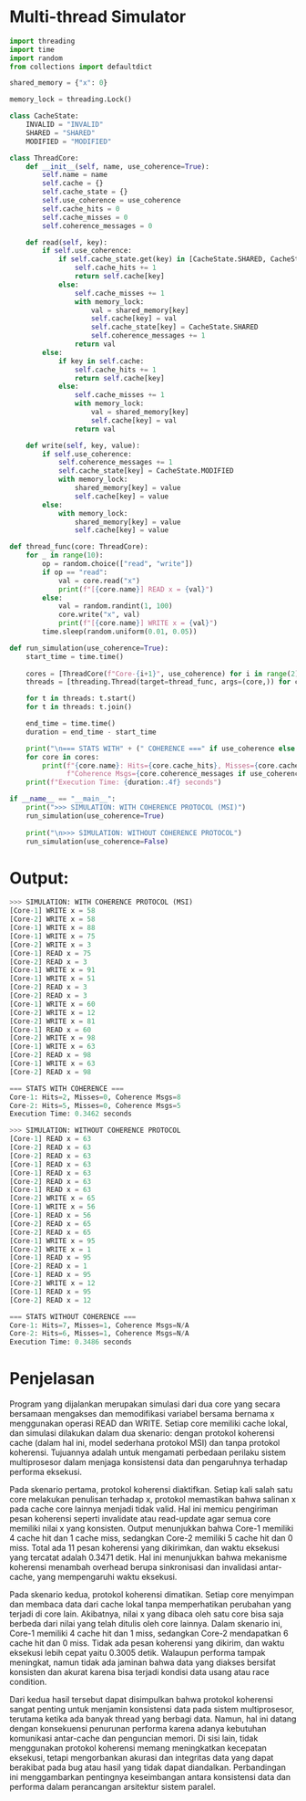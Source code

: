 # Multi-thread Simulator

```python
import threading
import time
import random
from collections import defaultdict

shared_memory = {"x": 0}

memory_lock = threading.Lock()

class CacheState:
    INVALID = "INVALID"
    SHARED = "SHARED"
    MODIFIED = "MODIFIED"

class ThreadCore:
    def __init__(self, name, use_coherence=True):
        self.name = name
        self.cache = {}
        self.cache_state = {}
        self.use_coherence = use_coherence
        self.cache_hits = 0
        self.cache_misses = 0
        self.coherence_messages = 0

    def read(self, key):
        if self.use_coherence:
            if self.cache_state.get(key) in [CacheState.SHARED, CacheState.MODIFIED]:
                self.cache_hits += 1
                return self.cache[key]
            else:
                self.cache_misses += 1
                with memory_lock:
                    val = shared_memory[key]
                    self.cache[key] = val
                    self.cache_state[key] = CacheState.SHARED
                    self.coherence_messages += 1
                return val
        else:
            if key in self.cache:
                self.cache_hits += 1
                return self.cache[key]
            else:
                self.cache_misses += 1
                with memory_lock:
                    val = shared_memory[key]
                    self.cache[key] = val
                return val

    def write(self, key, value):
        if self.use_coherence:
            self.coherence_messages += 1
            self.cache_state[key] = CacheState.MODIFIED
            with memory_lock:
                shared_memory[key] = value
                self.cache[key] = value
        else:
            with memory_lock:
                shared_memory[key] = value
                self.cache[key] = value

def thread_func(core: ThreadCore):
    for _ in range(10):
        op = random.choice(["read", "write"])
        if op == "read":
            val = core.read("x")
            print(f"[{core.name}] READ x = {val}")
        else:
            val = random.randint(1, 100)
            core.write("x", val)
            print(f"[{core.name}] WRITE x = {val}")
        time.sleep(random.uniform(0.01, 0.05))

def run_simulation(use_coherence=True):
    start_time = time.time()
    
    cores = [ThreadCore(f"Core-{i+1}", use_coherence) for i in range(2)]
    threads = [threading.Thread(target=thread_func, args=(core,)) for core in cores]

    for t in threads: t.start()
    for t in threads: t.join()

    end_time = time.time()
    duration = end_time - start_time

    print("\n=== STATS WITH" + (" COHERENCE ===" if use_coherence else "OUT COHERENCE ==="))
    for core in cores:
        print(f"{core.name}: Hits={core.cache_hits}, Misses={core.cache_misses}, "
              f"Coherence Msgs={core.coherence_messages if use_coherence else 'N/A'}")
    print(f"Execution Time: {duration:.4f} seconds")

if __name__ == "__main__":
    print(">>> SIMULATION: WITH COHERENCE PROTOCOL (MSI)")
    run_simulation(use_coherence=True)
    
    print("\n>>> SIMULATION: WITHOUT COHERENCE PROTOCOL")
    run_simulation(use_coherence=False)
```

# Output:
```python
>>> SIMULATION: WITH COHERENCE PROTOCOL (MSI)
[Core-1] WRITE x = 58
[Core-2] WRITE x = 58
[Core-1] WRITE x = 88
[Core-1] WRITE x = 75
[Core-2] WRITE x = 3
[Core-1] READ x = 75
[Core-2] READ x = 3
[Core-1] WRITE x = 91
[Core-1] WRITE x = 51
[Core-2] READ x = 3
[Core-2] READ x = 3
[Core-1] WRITE x = 60
[Core-2] WRITE x = 12
[Core-2] WRITE x = 81
[Core-1] READ x = 60
[Core-2] WRITE x = 98
[Core-1] WRITE x = 63
[Core-2] READ x = 98
[Core-1] WRITE x = 63
[Core-2] READ x = 98

=== STATS WITH COHERENCE ===
Core-1: Hits=2, Misses=0, Coherence Msgs=8
Core-2: Hits=5, Misses=0, Coherence Msgs=5
Execution Time: 0.3462 seconds

>>> SIMULATION: WITHOUT COHERENCE PROTOCOL
[Core-1] READ x = 63
[Core-2] READ x = 63
[Core-2] READ x = 63
[Core-1] READ x = 63
[Core-1] READ x = 63
[Core-2] READ x = 63
[Core-1] READ x = 63
[Core-2] WRITE x = 65
[Core-1] WRITE x = 56
[Core-1] READ x = 56
[Core-2] READ x = 65
[Core-2] READ x = 65
[Core-1] WRITE x = 95
[Core-2] WRITE x = 1
[Core-1] READ x = 95
[Core-2] READ x = 1
[Core-1] READ x = 95
[Core-2] WRITE x = 12
[Core-1] READ x = 95
[Core-2] READ x = 12

=== STATS WITHOUT COHERENCE ===
Core-1: Hits=7, Misses=1, Coherence Msgs=N/A
Core-2: Hits=6, Misses=1, Coherence Msgs=N/A
Execution Time: 0.3486 seconds
```
# Penjelasan

Program yang dijalankan merupakan simulasi dari dua core yang secara bersamaan mengakses dan memodifikasi variabel bersama bernama x menggunakan operasi READ dan WRITE. Setiap core memiliki cache lokal, dan simulasi dilakukan dalam dua skenario: dengan protokol koherensi cache (dalam hal ini, model sederhana protokol MSI) dan tanpa protokol koherensi. Tujuannya adalah untuk mengamati perbedaan perilaku sistem multiprosesor dalam menjaga konsistensi data dan pengaruhnya terhadap performa eksekusi.

Pada skenario pertama, protokol koherensi diaktifkan. Setiap kali salah satu core melakukan penulisan terhadap x, protokol memastikan bahwa salinan x pada cache core lainnya menjadi tidak valid. Hal ini memicu pengiriman pesan koherensi seperti invalidate atau read-update agar semua core memiliki nilai x yang konsisten. Output menunjukkan bahwa Core-1 memiliki 4 cache hit dan 1 cache miss, sedangkan Core-2 memiliki 5 cache hit dan 0 miss. Total ada 11 pesan koherensi yang dikirimkan, dan waktu eksekusi yang tercatat adalah 0.3471 detik. Hal ini menunjukkan bahwa mekanisme koherensi menambah overhead berupa sinkronisasi dan invalidasi antar-cache, yang mempengaruhi waktu eksekusi.

Pada skenario kedua, protokol koherensi dimatikan. Setiap core menyimpan dan membaca data dari cache lokal tanpa memperhatikan perubahan yang terjadi di core lain. Akibatnya, nilai x yang dibaca oleh satu core bisa saja berbeda dari nilai yang telah ditulis oleh core lainnya. Dalam skenario ini, Core-1 memiliki 4 cache hit dan 1 miss, sedangkan Core-2 mendapatkan 6 cache hit dan 0 miss. Tidak ada pesan koherensi yang dikirim, dan waktu eksekusi lebih cepat yaitu 0.3005 detik. Walaupun performa tampak meningkat, namun tidak ada jaminan bahwa data yang diakses bersifat konsisten dan akurat karena bisa terjadi kondisi data usang atau race condition.

Dari kedua hasil tersebut dapat disimpulkan bahwa protokol koherensi sangat penting untuk menjamin konsistensi data pada sistem multiprosesor, terutama ketika ada banyak thread yang berbagi data. Namun, hal ini datang dengan konsekuensi penurunan performa karena adanya kebutuhan komunikasi antar-cache dan penguncian memori. Di sisi lain, tidak menggunakan protokol koherensi memang meningkatkan kecepatan eksekusi, tetapi mengorbankan akurasi dan integritas data yang dapat berakibat pada bug atau hasil yang tidak dapat diandalkan. Perbandingan ini menggambarkan pentingnya keseimbangan antara konsistensi data dan performa dalam perancangan arsitektur sistem paralel.


